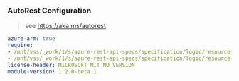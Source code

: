 ### AutoRest Configuration

> see https://aka.ms/autorest

``` yaml
azure-arm: true
require:
- /mnt/vss/_work/1/s/azure-rest-api-specs/specification/logic/resource-manager/readme.md
- /mnt/vss/_work/1/s/azure-rest-api-specs/specification/logic/resource-manager/readme.go.md
license-header: MICROSOFT_MIT_NO_VERSION
module-version: 1.2.0-beta.1
```